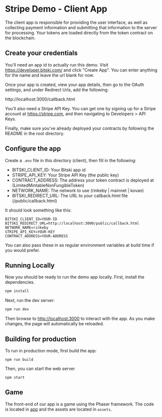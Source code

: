 # Stripe Demo - Client App

The client app is responsible for providing the user interface, as well as collecting payment information and submitting that information to the server for processing. Your tokens are loaded directly from the token contract on the blockchain.

## Create your credentials

You'll need an app id to actually run this demo. Visit https://developer.bitski.com/ and click "Create App". You can enter anything for the name and leave the url blank for now.

Once your app is created, view your app details, then go to the OAuth settings, and under Redirect Urls, add the following:

http://localhost:3000/callback.html

You'll also need a Stripe API Key. You can get one by signing up for a Stripe account at https://stripe.com, and then navigating to Developers > API Keys.

Finally, make sure you've already deployed your contracts by following the README in the root directory.

## Configure the app

Create a `.env` file in this directory (client), then fill in the following:

- BITSKI_CLIENT_ID: Your Bitski app id
- STRIPE_API_KEY: Your Stripe API Key (the public key)
- CONTRACT_ADDRESS: The address your token contract is deployed at (LimitedMintableNonFungibleToken)
- NETWORK_NAME: The network to use (rinkeby | mainnet | kovan)
- BITSKI_REDIRECT_URL: The URL to your callback.html file (/public/callback.html)

It should look something like this:

```
BITSKI_CLIENT_ID=YOUR-ID
BITSKI_REDIRECT_URL=http://localhost:3000/public/callback.html
NETWORK_NAME=rinkeby
STRIPE_API_KEY=YOUR-KEY
CONTRACT_ADDRESS=YOUR-ADDRESS
```

You can also pass these in as regular environment variables at build time if you would prefer.

## Running Locally

Now you should be ready to run the demo app locally. First, install the dependencies.

```bash
npm install
```

Next, run the dev server:

```bash
npm run dev
```

Then browse to [http://localhost:3000](http://localhost:3000) to interact with the app. As you make changes, the page will automatically be reloaded.

## Building for production

To run in production mode, first build the app:

```
npm run build
```

Then, you can start the web server

```
npm start
```

## Game

The front-end of our app is a game using the Phaser framework. The code is located in [app](app/) and the assets are located in ```assets```.
